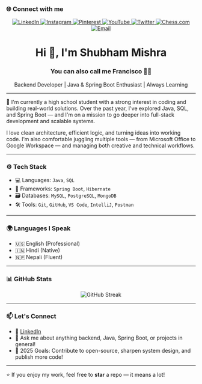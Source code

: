 ### 🌐 Connect with me

<p align="center">
  <a href="https://linkedin.com/in/c3o" target="_blank" rel="noopener noreferrer">
    <img src="https://img.shields.io/badge/LinkedIn-0A66C2?style=for-the-badge&logo=linkedin&logoColor=white" alt="LinkedIn" />
  </a>
  <a href="https://instagram.com/shub.is.a.sailor/" target="_blank" rel="noopener noreferrer">
    <img src="https://img.shields.io/badge/Instagram-E4405F?style=for-the-badge&logo=instagram&logoColor=white" alt="Instagram" />
  </a>
  <a href="https://pinterest.com/shubflexin" target="_blank" rel="noopener noreferrer">
    <img src="https://img.shields.io/badge/Pinterest-BD081C?style=for-the-badge&logo=pinterest&logoColor=white" alt="Pinterest" />
  </a>
  <a href="https://youtube.com/@Tarnished_Shubh" target="_blank" rel="noopener noreferrer">
    <img src="https://img.shields.io/badge/YouTube-FF0000?style=for-the-badge&logo=youtube&logoColor=white" alt="YouTube" />
  </a>
  <a href="https://x.com/S_Profession4l" target="_blank" rel="noopener noreferrer">
    <img src="https://img.shields.io/badge/Twitter-000000?style=for-the-badge&logo=x&logoColor=white" alt="Twitter" />
  </a>
  <a href="https://www.chess.com/member/professor_francisco" target="_blank" rel="noopener noreferrer">
    <img src="https://img.shields.io/badge/♞_Chess.com-3B9A57?style=for-the-badge&logoColor=white" alt="Chess.com" />
  </a>
  <a href="mailto:shub.professional@gmail.com" target="_blank" rel="noopener noreferrer">
    <img src="https://img.shields.io/badge/Email-000000?style=for-the-badge&logo=gmail&logoColor=red&color=FFFFFF&labelColor=FFFFFF" alt="Email" />
  </a>
</p>

<h1 align="center">Hi 👋, I'm Shubham Mishra</h1>
<h3 align="center">You can also call me Francisco 👨‍💻</h3>
<p align="center">Backend Developer | Java & Spring Boot Enthusiast | Always Learning</p>

---

🧠 I'm currently a high school student with a strong interest in coding and building real-world solutions. Over the past year, I've explored Java, SQL, and Spring Boot — and I'm on a mission to go deeper into full-stack development and scalable systems.

I love clean architecture, efficient logic, and turning ideas into working code. I’m also comfortable juggling multiple tools — from Microsoft Office to Google Workspace — and managing both creative and technical workflows.

---

### ⚙️ Tech Stack
- 💻 Languages: `Java`, `SQL`
- 🔧 Frameworks: `Spring Boot`, `Hibernate`
- 🗃️ Databases: `MySQL`, `PostgreSQL`, `MongoDB`
- 🛠️ Tools: `Git`, `GitHub`, `VS Code`, `IntelliJ`, `Postman`

---

### 🌍 Languages I Speak
- 🇺🇸 English (Professional)
- 🇮🇳 Hindi (Native)
- 🇳🇵 Nepali (Fluent)

---

### 📊 GitHub Stats

<p align="center">
  <img src="https://github-readme-streak-stats.herokuapp.com?user=Shub-DevX&theme=orange-white" alt="GitHub Streak" />
</p>

---

### 📫 Let's Connect

- 💼 [LinkedIn](https://linkedin.com/in/c3o)
- 💬 Ask me about anything backend, Java, Spring Boot, or projects in general!
- 🎯 2025 Goals: Contribute to open-source, sharpen system design, and publish more code!

---

⭐ If you enjoy my work, feel free to **star** a repo — it means a lot!

